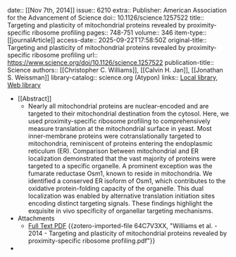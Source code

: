date:: [[Nov 7th, 2014]]
issue:: 6210
extra:: Publisher: American Association for the Advancement of Science
doi:: 10.1126/science.1257522
title:: Targeting and plasticity of mitochondrial proteins revealed by proximity-specific ribosome profiling
pages:: 748-751
volume:: 346
item-type:: [[journalArticle]]
access-date:: 2025-09-22T17:58:50Z
original-title:: Targeting and plasticity of mitochondrial proteins revealed by proximity-specific ribosome profiling
url:: https://www.science.org/doi/10.1126/science.1257522
publication-title:: Science
authors:: [[Christopher C. Williams]], [[Calvin H. Jan]], [[Jonathan S. Weissman]]
library-catalog:: science.org (Atypon)
links:: [Local library](zotero://select/library/items/K8D7NGMM), [Web library](https://www.zotero.org/users/6106196/items/K8D7NGMM)

- [[Abstract]]
	- Nearly all mitochondrial proteins are nuclear-encoded and are targeted to their mitochondrial destination from the cytosol. Here, we used proximity-specific ribosome profiling to comprehensively measure translation at the mitochondrial surface in yeast. Most inner-membrane proteins were cotranslationally targeted to mitochondria, reminiscent of proteins entering the endoplasmic reticulum (ER). Comparison between mitochondrial and ER localization demonstrated that the vast majority of proteins were targeted to a specific organelle. A prominent exception was the fumarate reductase Osm1, known to reside in mitochondria. We identified a conserved ER isoform of Osm1, which contributes to the oxidative protein-folding capacity of the organelle. This dual localization was enabled by alternative translation initiation sites encoding distinct targeting signals. These findings highlight the exquisite in vivo specificity of organellar targeting mechanisms.
- Attachments
	- [Full Text PDF](https://www.science.org/doi/pdf/10.1126/science.1257522) {{zotero-imported-file 64C7V3XX, "Williams et al. - 2014 - Targeting and plasticity of mitochondrial proteins revealed by proximity-specific ribosome profiling.pdf"}}
-